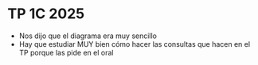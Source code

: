 # TP 1C 2025
- Nos dijo que el diagrama era muy sencillo
- Hay que estudiar MUY bien cómo hacer las consultas que hacen en el TP porque las pide en el oral
